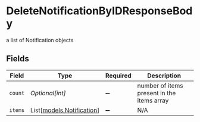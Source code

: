 # DeleteNotificationByIDResponseBody

a list of Notification objects


## Fields

| Field                                                  | Type                                                   | Required                                               | Description                                            |
| ------------------------------------------------------ | ------------------------------------------------------ | ------------------------------------------------------ | ------------------------------------------------------ |
| `count`                                                | *Optional[int]*                                        | :heavy_minus_sign:                                     | number of items present in the items array             |
| `items`                                                | List[[models.Notification](../models/notification.md)] | :heavy_minus_sign:                                     | N/A                                                    |